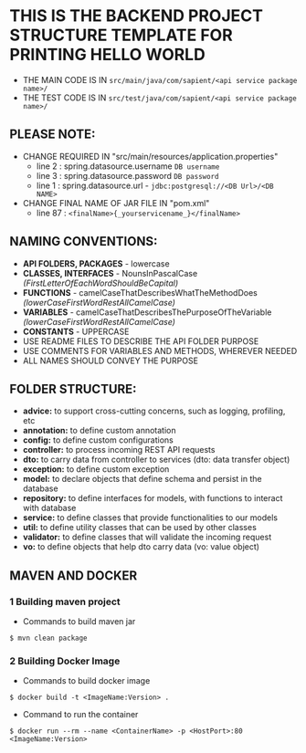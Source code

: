 # THIS IS THE BACKEND PROJECT STRUCTURE TEMPLATE FOR PRINTING HELLO WORLD

+   THE MAIN CODE IS IN `src/main/java/com/sapient/<api service package name>/`
+   THE TEST CODE IS IN `src/test/java/com/sapient/<api service package name>/`

## PLEASE NOTE:
+ CHANGE REQUIRED IN "src/main/resources/application.properties"
    + line 2 : spring.datasource.username     `DB username`
    + line 3 : spring.datasource.password     `DB password`
    + line 1 : spring.datasource.url -        `jdbc:postgresql://<DB Url>/<DB NAME>`
+ CHANGE FINAL NAME OF JAR FILE IN "pom.xml"
    + line 87 : `<finalName>{_yourservicename_}</finalName>`

## NAMING CONVENTIONS:
+ **API FOLDERS, PACKAGES** - lowercase  
+ **CLASSES, INTERFACES** - NounsInPascalCase *(FirstLetterOfEachWordShouldBeCapital)*
+ **FUNCTIONS** - camelCaseThatDescribesWhatTheMethodDoes *(lowerCaseFirstWordRestAllCamelCase)*
+ **VARIABLES** - camelCaseThatDescribesThePurposeOfTheVariable *(lowerCaseFirstWordRestAllCamelCase)*
+ **CONSTANTS** - UPPERCASE
+ USE README FILES TO DESCRIBE THE API FOLDER PURPOSE
+ USE COMMENTS FOR VARIABLES AND METHODS, WHEREVER NEEDED
+ ALL NAMES SHOULD CONVEY THE PURPOSE

## FOLDER STRUCTURE:
+ **advice:**       to support cross-cutting concerns, such as logging, profiling, etc
+ **annotation:**   to define custom annotation
+ **config:**       to define custom configurations
+ **controller:**   to process incoming REST API requests
+ **dto:**          to carry data from controller to services (dto: data transfer object)
+ **exception:**    to define custom exception
+ **model:**        to declare objects that define schema and persist in the database
+ **repository:**   to define interfaces for models, with functions to interact with database
+ **service:**      to define classes that provide functionalities to our models
+ **util:**         to define utility classes that can be used by other classes
+ **validator:**    to define classes that will validate the incoming request
+ **vo:**           to define objects that help dto carry data (vo: value object)

## MAVEN AND DOCKER

### 1 Building maven project
+ Commands to build maven jar
```shell
$ mvn clean package
```

### 2 Building Docker Image

+ Commands to build docker image
```shell
$ docker build -t <ImageName:Version> . 
```

+ Command to run the container
```shell
$ docker run --rm --name <ContainerName> -p <HostPort>:80 <ImageName:Version>
```
